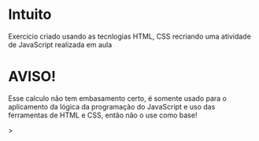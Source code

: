 # Intuito
Exercicio criado usando as tecnlogias HTML, CSS recriando uma atividade de JavaScript realizada em aula

# AVISO!
Esse calculo não tem embasamento certo, é somente usado para o aplicamento da lógica da programação do JavaScript e uso das ferramentas de HTML e CSS, então não o use como base!

<igm width="1454" alt="Captura de tela 2023-08-17 092807" src="Captura de tela 2023-08-17 092807.png">>